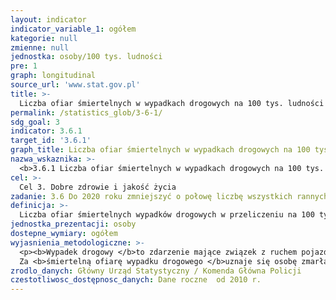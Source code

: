 ```yaml
---
layout: indicator
indicator_variable_1: ogółem
kategorie: null
zmienne: null
jednostka: osoby/100 tys. ludności
pre: 1
graph: longitudinal
source_url: 'www.stat.gov.pl'
title: >-
  Liczba ofiar śmiertelnych w wypadkach drogowych na 100 tys. ludności
permalink: /statistics_glob/3-6-1/
sdg_goal: 3
indicator: 3.6.1
target_id: '3.6.1'
graph_title: Liczba ofiar śmiertelnych w wypadkach drogowych na 100 tys. ludności
nazwa_wskaznika: >-
  <b>3.6.1 Liczba ofiar śmiertelnych w wypadkach drogowych na 100 tys. ludności</b>
cel: >-
  Cel 3. Dobre zdrowie i jakość życia
zadanie: 3.6 Do 2020 roku zmniejszyć o połowę liczbę wszystkich rannych i ofiar śmiertelnych w wypadkach drogowych na świecie.
definicja: >-
  Liczba ofiar śmiertelnych wypadków drogowych w przeliczeniu na 100 tys. ludności.
jednostka_prezentacji: osoby
dostepne_wymiary: ogółem
wyjasnienia_metodologiczne: >-
  <p><b>Wypadek drogowy </b>to zdarzenie mające związek z ruchem pojazdów na drogach publicznych, w wyniku którego nastąpiła śmierć lub uszkodzenie ciała osób. </br>
  Za <b>śmiertelną ofiarę wypadku drogowego </b>uznaje się osobę zmarłą (w wyniku doznanych obrażeń) na miejscu wypadku lub w ciągu 30 dni.</p>
zrodlo_danych: Główny Urząd Statystyczny / Komenda Główna Policji
czestotliwosc_dostępnosc_danych: Dane roczne  od 2010 r.
---
```

